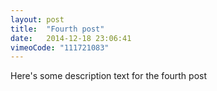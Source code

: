 ```yaml
---
layout: post
title:  "Fourth post"
date:   2014-12-18 23:06:41
vimeoCode: "111721083"
---
```


Here's some description text for the fourth post